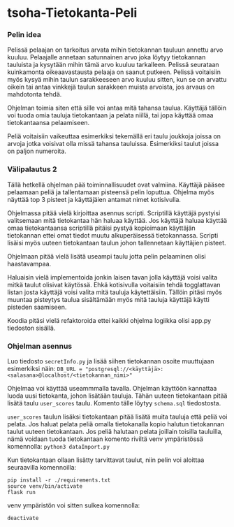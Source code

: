 # tsoha-Tietokanta-Peli


### Pelin idea
Pelissä pelaajan on tarkoitus arvata mihin tietokannan tauluun annettu arvo kuuluu. Pelaajalle annetaan satunnainen arvo joka löytyy tietokannan tauluista ja kysytään mihin tämä arvo kuuluu tarkalleen. Pelissä seurataan kuinkamonta oikeaavastausta pelaaja on saanut putkeen. Pelissä voitaisiin myös kysyä mihin taulun sarakkeeseen arvo kuuluu sitten, kun se on arvattu oikein tai antaa vinkkejä taulun sarakkeen muista arvoista, jos arvaus on mahdotonta tehdä.

Ohjelman toimia siten että sille voi antaa mitä tahansa taulua. Käyttäjä tällöin voi tuoda omia tauluja tietokantaan ja pelata niillä, tai jopa käyttää omaa tietokantaansa pelaamiseen.

Peliä voitaisiin vaikeuttaa esimerkiksi tekemällä eri taulu joukkoja joissa on arvoja jotka voisivat olla missä tahansa tauluissa. Esimerkiksi taulut joissa on paljon numeroita.

### Välipalautus 2
Tällä hetkellä ohjelman pää toiminnallisuudet ovat valmiina. Käyttäjä pääsee pelaamaan peliä ja tallentamaan pisteensä pelin loputtua. Ohjelma myös näyttää top 3 pisteet ja käyttäjäien antamat nimet kotisivulla. 

Ohjelmassa pitää vielä kirjoittaa asennus scripti. Scriptillä käyttäjä pystyisi valitsemaan mitä tietokantaa hän haluaa käyttää. Jos käyttäjä haluaa käyttää omaa tietokantaansa scriptillä pitäisi pystyä kopioimaan käyttäjän tietokannan ettei omat tiedot muutu alkuperäisessä tietokannassa. Scripti lisäisi myös uuteen tietokantaan taulun johon tallennetaan käyttäjien pisteet.

Ohjelmaan pitää vielä lisätä useampi taulu jotta pelin pelaaminen olisi haastavampaa.

Haluaisin vielä implementoida jonkin laisen tavan jolla käyttäjä voisi valita mitkä taulut olisivat käytössä. Ehkä kotisivulla voitaisiin tehdä togglattavan listan josta käyttäjä voisi valita mitä tauluja käytettäisiin. Tällöin pitäsi myös muuntaa pisteytys taulua sisältämään myös mitä tauluja käyttäjä käytti pisteden saamiseen.

Koodia pitäsi vielä refaktoroida ettei kaikki ohjelma logiikka olisi app.py tiedoston sisällä.


### Ohjelman asennus
Luo tiedosto ``secretInfo.py`` ja lisää siihen tietokannan osoite muuttujaan esimerkiksi näin: `DB_URL = "postgresql://<käyttäjä>:<salasana>@localhost/<tietokannan_nimi>"`

Ohjelmaa voi käyttää useammmalla tavalla. Ohjelman käyttöön kannattaa luoda uusi tietokanta, johon lisätään tauluja. Tähän uuteen tietokantaan pitää lisätä taulu `user_scores` taulu. Komento tälle löytyy ``schema.sql`` tiedostosta.

`user_scores` taulun lisäksi tietokantaan pitää lisätä muita tauluja että peliä voi pelata. Jos haluat pelata peliä omalla tietokanalla kopio halutun tietokannan taulut uuteen tietokantaan. Jos peliä halutaan pelata joillain toisilla tauluilla, nämä voidaan tuoda tietokantaan komento riviltä venv ympäristössä komennolla: `python3 dataImport.py`

Kun tietokantaan ollaan lisätty tarvittavat taulut, niin pelin voi aloittaa seuraavilla komennoilla:

    pip install -r ./requirements.txt
    source venv/bin/activate
    flask run

venv ympäristön voi sitten sulkea komennolla:

    deactivate